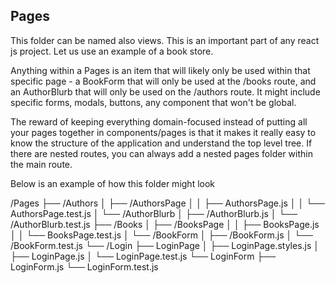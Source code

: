 ## Pages

This folder can be named also views. This is an important part of any react js project. Let us use an example of a book store. 

Anything within a Pages is an item that will likely only be used within that specific page - a BookForm that will only be used at the /books route, and an AuthorBlurb that will only be used on the /authors route. It might include specific forms, modals, buttons, any component that won't be global.

The reward of keeping everything domain-focused instead of putting all your pages together in components/pages is that it makes it really easy to know the structure of the application and understand the top level tree. If there are nested routes, you can always add a nested pages folder within the main route.

Below is an example of how this folder might look

/Pages
        ├── /Authors
        │   ├── /AuthorsPage
        │   │   ├── AuthorsPage.js
        │   │   └── AuthorsPage.test.js
        │   └── /AuthorBlurb
        │       ├── /AuthorBlurb.js
        │       └── /AuthorBlurb.test.js
        ├── /Books
        │   ├── /BooksPage
        │   │   ├── BooksPage.js
        │   │   └── BooksPage.test.js
        │   └── /BookForm
        │       ├── /BookForm.js
        │       └── /BookForm.test.js
        └── /Login
            ├── LoginPage
            │   ├── LoginPage.styles.js
            │   ├── LoginPage.js
            │   └── LoginPage.test.js
            └── LoginForm
                ├── LoginForm.js
                └── LoginForm.test.js

